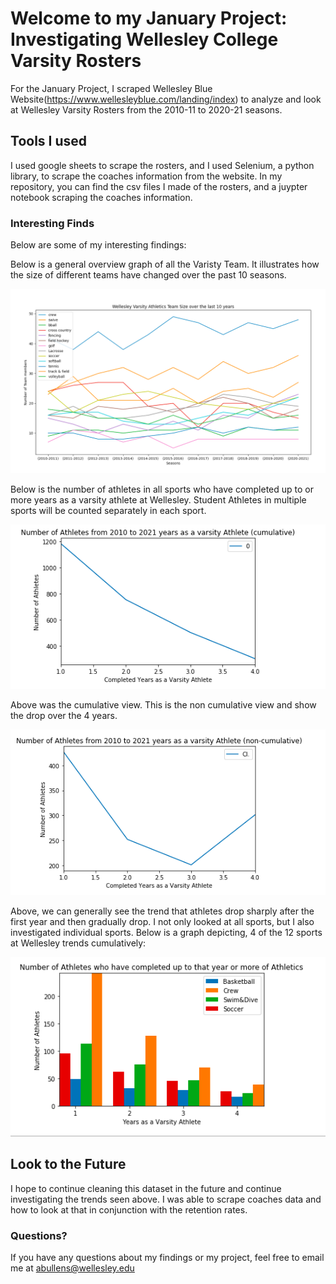 # Welcome to my January Project: Investigating Wellesley College Varsity Rosters

For the January Project, I scraped Wellesley Blue Website(https://www.wellesleyblue.com/landing/index) to analyze and look at Wellesley Varsity Rosters from the 2010-11 to 2020-21 seasons. 

## Tools I used

I used google sheets to scrape the rosters, and I used Selenium, a python library, to scrape the coaches information from the website. In my repository, you can find the csv files I made of the rosters, and a juypter notebook scraping the coaches information.

### Interesting Finds
Below are some of my interesting findings:

Below is a general overview graph of all the Varisty Team. It illustrates how the size of different teams have changed over the past 10 seasons.

![Image](https://github.com/abullensmith/WellsAthletics/blob/gh-pages/images/TeamSizeGraph.png)

Below is the number of athletes in all sports who have completed up to or more years as a varsity athlete at Wellesley. Student Athletes in multiple sports will be counted separately in each sport.

![Image](https://github.com/abullensmith/WellsAthletics/blob/gh-pages/images/cumulative.png)


Above was the cumulative view. This is the non cumulative view and show the drop over the 4 years.

![Image](https://github.com/abullensmith/WellsAthletics/blob/gh-pages/images/noncumulative.png)


Above, we can generally see the trend that athletes drop sharply after the first year and then gradually drop. I not only looked at all sports, but I also investigated individual sports. Below is a graph depicting, 4 of the 12 sports at Wellesley trends cumulatively:

![Image](https://github.com/abullensmith/WellsAthletics/blob/gh-pages/images/AthleteBar.png)


## Look to the Future

I hope to continue cleaning this dataset in the future and continue investigating the trends seen above. I was able to scrape coaches data and how to look at that in conjunction with the retention rates.


### Questions?

If you have any questions about my findings or my project, feel free to email me at abullens@wellesley.edu
